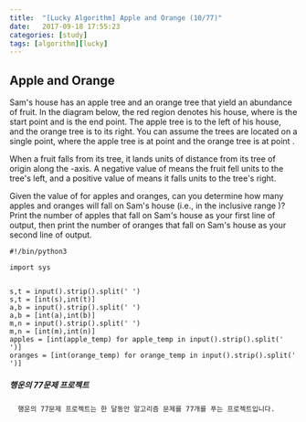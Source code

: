 ```yaml
---
title:  "[Lucky Algorithm] Apple and Orange (10/77)"
date:   2017-09-18 17:55:23
categories: [study]
tags: [algorithm][lucky]
---
```

## Apple and Orange

Sam's house has an apple tree and an orange tree that yield an abundance of fruit. In the diagram below, the red region denotes his house, where  is the start point and  is the end point. The apple tree is to the left of his house, and the orange tree is to its right. You can assume the trees are located on a single point, where the apple tree is at point  and the orange tree is at point .

When a fruit falls from its tree, it lands  units of distance from its tree of origin along the -axis. A negative value of  means the fruit fell  units to the tree's left, and a positive value of  means it falls  units to the tree's right.

Given the value of  for  apples and  oranges, can you determine how many apples and oranges will fall on Sam's house (i.e., in the inclusive range )? Print the number of apples that fall on Sam's house as your first line of output, then print the number of oranges that fall on Sam's house as your second line of output.

```
#!/bin/python3

import sys


s,t = input().strip().split(' ')
s,t = [int(s),int(t)]
a,b = input().strip().split(' ')
a,b = [int(a),int(b)]
m,n = input().strip().split(' ')
m,n = [int(m),int(n)]
apples = [int(apple_temp) for apple_temp in input().strip().split(' ')]
oranges = [int(orange_temp) for orange_temp in input().strip().split(' ')]

```

##### 행운의 77문제 프로젝트
```
  행운의 77문제 프로젝트는 한 달동안 알고리즘 문제를 77개를 푸는 프로젝트입니다.
```
